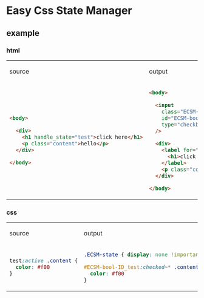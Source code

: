 # Easy Css State Manager

## example

### html

<table>

<tr>
<td>

source


</td>
<td>

output

</td>
</tr>

<tr>
<td>


```html
<body>

  <div>
    <h1 handle_state="test">click here</h1>
    <p class="content">hello</p>
  </div>

</body>
```

<img width=500/>
</td>

<td>

```html
<body>

  <input
    class="ECSM-state"
    id="ECSM-bool-ID_test"
    type="checkbox"
  />

  <div>
    <label for="ECSM-bool-ID_test">
      <h1>click here</h1>
    </label>
    <p class="content">hello</p>
  </div>

</body>
```

<img width=500/>
</td>
</tr>


</table>

### css

<table>

<tr>
<td>

source

</td>
<td>

output

</td>
</tr>

<tr>
<td>


```css
test:active .content {
  color: #f00
}
```

<img width=500/>
</td>

<td>


```css
.ECSM-state { display: none !important }

#ECSM-bool-ID_test:checked~* .content {
  color: #f00
}
```

<img width=500/>
</td>
</tr>


</table>
